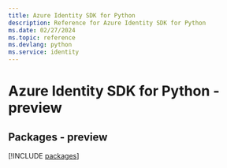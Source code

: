 ```yaml
---
title: Azure Identity SDK for Python
description: Reference for Azure Identity SDK for Python
ms.date: 02/27/2024
ms.topic: reference
ms.devlang: python
ms.service: identity
---
```

# Azure Identity SDK for Python - preview
## Packages - preview
[!INCLUDE [packages](identity-index.md)]